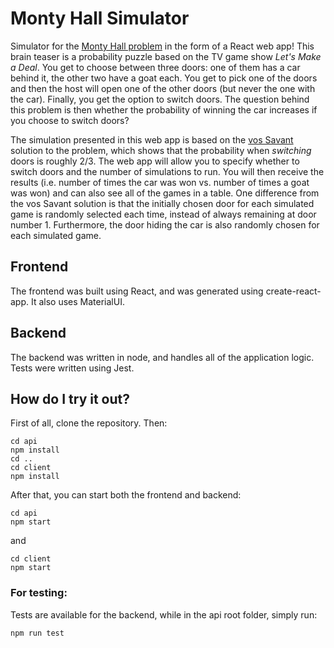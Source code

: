 # Monty Hall Simulator
Simulator for the [Monty Hall problem](https://en.wikipedia.org/wiki/Monty_Hall_problem) in the form of a React web app! This brain teaser is a probability puzzle based on the TV game show *Let's Make a Deal*. You get to choose between three doors: one of them has a car behind it, the other two have a goat each. You get to pick one of the doors and then the host will open one of the other doors (but never the one with the car). Finally, you get the option to switch doors. The question behind this problem is then whether the probability of winning the car increases if you choose to switch doors?

The simulation presented in this web app is based on the [vos Savant](https://en.wikipedia.org/wiki/Monty_Hall_problem#Simple_solutions) solution to the problem, which shows that the probability when *switching* doors is roughly 2/3. The web app will allow you to specify whether to switch doors and the number of simulations to run. You will then receive the results (i.e. number of times the car was won vs. number of times a goat was won) and can also see all of the games in a table. One difference from the vos Savant solution is that the initially chosen door for each simulated game is randomly selected each time, instead of always remaining at door number 1. Furthermore, the door hiding the car is also randomly chosen for each simulated game.

## Frontend
The frontend was built using React, and was generated using create-react-app. It also uses MaterialUI.

## Backend
The backend was written in node, and handles all of the application logic. Tests were written using Jest.

## How do I try it out?
First of all, clone the repository. Then:
```
cd api
npm install
cd ..
cd client
npm install
```
After that, you can start both the frontend and backend:
```
cd api
npm start
```
and
```
cd client
npm start
```
### For testing:
Tests are available for the backend, while in the api root folder, simply run:
```
npm run test
```
